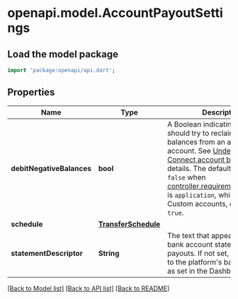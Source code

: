 # openapi.model.AccountPayoutSettings

## Load the model package
```dart
import 'package:openapi/api.dart';
```

## Properties
Name | Type | Description | Notes
------------ | ------------- | ------------- | -------------
**debitNegativeBalances** | **bool** | A Boolean indicating if Stripe should try to reclaim negative balances from an attached bank account. See [Understanding Connect account balances](/connect/account-balances) for details. The default value is `false` when [controller.requirement_collection](/api/accounts/object#account_object-controller-requirement_collection) is `application`, which includes Custom accounts, otherwise `true`. | 
**schedule** | [**TransferSchedule**](TransferSchedule.md) |  | 
**statementDescriptor** | **String** | The text that appears on the bank account statement for payouts. If not set, this defaults to the platform's bank descriptor as set in the Dashboard. | [optional] 

[[Back to Model list]](../README.md#documentation-for-models) [[Back to API list]](../README.md#documentation-for-api-endpoints) [[Back to README]](../README.md)



